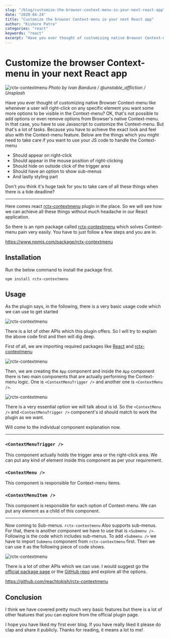```yaml
---
slug: "/blog/customize-the-browser-context-menu-in-your-next-react-app"
date: "2020-04-24"
title: "Customize the browser Context-menu in your next React app"
author: "Kishore Patra"
categories: "react"
keywords: "react"
excerpt: "Have you ever thought of customizing native Browser Context-menu like whenever a user will right-click on any specific element you want some..."
---
```


# Customize the browser Context-menu in your next React app

![rctx-contextmenu](./1_EjGuQ4n3brH0-NLJT5C0QA.jpeg "Photo by Ivan Bandura / @unstable_affliction / Unsplash")
*Photo by Ivan Bandura / @unstable_affliction / Unsplash*

Have you ever thought of customizing native Browser Context-menu like whenever a user will right-click on any specific element you want some more options to be visible in the Context-menu? OK, that's not possible to add options or even remove options from Browser's native Context-menu. In that case, you have to use Javascript to customize the Context-menu. But that's a lot of tasks. Because you have to achieve the exact look and feel also with the Context-menu feature. Below are the things which you might need to take care if you want to use your JS code to handle the Context-menu

- Should appear on right-click
- Should appear in the mouse position of right-clicking
- Should hide on outside click of the trigger area
- Should have an option to show sub-menus
- And lastly styling part

Don't you think it's huge task for you to take care of all these things when there is a tide deadline?

---

Here comes react [rctx-contextmenu](https://www.npmjs.com/package/rctx-contextmenu) plugin in the place. So we will see how we can achieve all these things without much headache in our React application.

So there is an npm package called [rctx-contextmenu](https://www.npmjs.com/package/rctx-contextmenu) which solves Context-menu pain very easily. You have to just follow a few steps and you are in.

https://www.npmjs.com/package/rctx-contextmenu

## Installation

Run the below command to install the package first.

```
npm install rctx-contextmenu
```

## Usage

As the plugin says, in the following, there is a very basic usage code which we can use to get started

![rctx-contextmenu](1_8jspEQoaDqZPJXf67-ITdA.png)

There is a lot of other APIs which this plugin offers. So I will try to explain the above code first and then will dig deep.

First of all, we are importing required packages like [React](https://reactjs.org/) and [rctx-contextmenu](https://www.npmjs.com/package/rctx-contextmenu)

![rctx-contextmenu](1_QX6lvIS9qSljx91Z9o15wA.png)

Then, we are creating the `App` component and inside the `App` component there is two main components that are actually performing the Context-menu logic. One is `<ContextMenuTrigger />` and another one is `<ContextMenu />`.

![rctx-contextmenu](1_Ba5x436q8ZBDmX9DrPCvZw.png)

There is a very essential option we will talk about is id. So the `<ContextMenu />` and `<ContextMenuTrigger />` component's id should match to work the plugin as we want.

Will come to the individual component explanation now.

---

### `<ContextMenuTrigger />`
This component actually holds the trigger area or the right-click area. We can put any kind of element inside this component as per your requirement.

### `<ContextMenu />`
This component is responsible for Context-menu items.

### `<ContextMenuItem />`
This component is responsible for each option of Context-menu. We can put any element as a child of this component.

---

Now coming to  Sub-menus. `rctx-contextmenu` Also supports sub-menus. For that, there is another component we have to use that is `<Submenu />`. Following is the code which includes sub-menus. To add `<Submenu />` we have to import `Submenu` component from `rctx-contextmenu` first. Then we can use it as the following piece of code shows.

![rctx-contextmenu](1_eDp-MdWwuQR1n7eGCAJZ7A.png)

There is a lot of other APIs which we can use. I would suggest go the [official package page](https://www.npmjs.com/package/rctx-contextmenu) or the [GitHub repo](https://github.com/reachtokish/rctx-contextmenu) and explore all the options.

https://github.com/reachtokish/rctx-contextmenu

## Conclusion

I think we have covered pretty much very basic features but there is a lot of other features that you can explore from the official plugin page.

I hope you have liked my first ever blog. If you have really liked it please do clap and share it publicly. Thanks for reading, it means a lot to me!